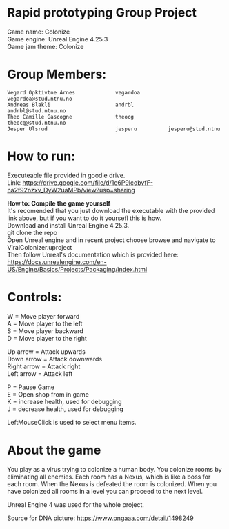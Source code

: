 # Rapid prototyping Group Project
  
Game name: Colonize  
Game engine: Unreal Engine 4.25.3  
Game jam theme: Colonize  
  
# Group Members:     
    Vegard Opktivtne Årnes             vegardoa         vegardoa@stud.ntnu.no	        
	Andreas Blakli                     andrbl           andrbl@stud.ntnu.no	
	Theo Camille Gascogne              theocg           theocg@stud.ntnu.no	
	Jesper Ulsrud                      jesperu          jesperu@stud.ntnu	

# How to run:
  
Executeable file provided in goodle drive.  
Link: https://drive.google.com/file/d/1e6P9lcobvfF-na2f92nzxv_DyW2uaMPb/view?usp=sharing
  
**How to: Compile the game yourself**  
It's recomended that you just download the executable with the provided link above, but if you want to do it yoursefl this is how.  
Download and install Unreal Engine 4.25.3.  
git clone the repo  
Open Unreal engine and in recent project choose browse and navigate to ViralColonizer.uproject  
Then follow Unreal's documentation which is provided here: https://docs.unrealengine.com/en-US/Engine/Basics/Projects/Packaging/index.html  

  
# Controls: 
W = Move player forward  
A = Move player to the left  
S = Move player backward  
D = Move player to the right  
  
Up arrow = Attack upwards  
Down arrow = Attack downwards  
Right arrow = Attack right  
Left arrow = Attack left  
  
P = Pause Game  
E = Open shop from in game  
K = increase health, used for debugging  
J = decrease health, used for debugging  
  
LeftMouseClick is used to select menu items.  
  

# About the game
You play as a virus trying to colonize a human body. You colonize rooms by eliminating all enemies. Each room has a Nexus, which is like a boss for each room. When the Nexus is defeated the room is colonized. When you have colonized all rooms in a level you can proceed to the next level. 

Unreal Engine 4 was used for the whole project.


Source for DNA picture: https://www.pngaaa.com/detail/1498249


